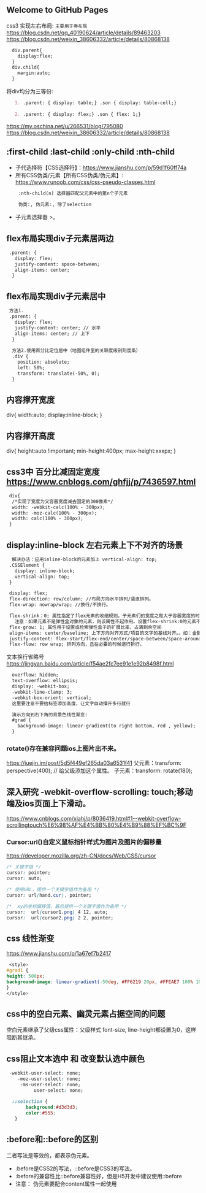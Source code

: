 ## Welcome to GitHub Pages

css3 实现左右布局: `主要用于券布局`
https://blog.csdn.net/qq_40190624/article/details/89463203
https://blog.csdn.net/weixin_38606332/article/details/80868138
  ```markdown
    div.parent{
      display:flex;
    }
    div.child{
      margin:auto;
    }
  ```
将div均分为三等份:
 ```markdown
    1. .parent: { display: table;} .son { display: table-cell;}
       
    2. .parent: { display: flex;} .son { flex: 1;}
  ```
https://my.oschina.net/u/266531/blog/795080
https://blog.csdn.net/weixin_38606332/article/details/80868138

## :first-child  :last-child  :only-child  :nth-child  
- 子代选择符【CSS选择符】：https://www.jianshu.com/p/59d1f60ff74a
- 所有CSS伪类/元素【所有CSS伪类/伪元素】: https://www.runoob.com/css/css-pseudo-classes.html
   ```markdown
    :nth-child(n) 选择器匹配父元素中的第n个子元素
    
    伪类:, 伪元素:, 除了selection
   ```
- 子元素选择器 >。
## flex布局实现div子元素居两边
   ```markdown
    .parent: {
      display: flex;
      justify-content: space-between;
      align-items: center;
     }
   ```
## flex布局实现div子元素居中
   ```markdown
    方法1.
    .parent: {
      display: flex;
      justify-content: center; // 水平
      align-items: center; // 上下
     }
     
     方法2.使用百分比定位居中（地图组件里的关联度级别刻度条）
     .div {
       position: absolute;
       left: 50%;
       transform: translate(-50%, 0);
     }
   ```


## 内容撑开宽度
div{  width:auto; display:inline-block; }
## 内容撑开高度
div{  height:auto !important;  min-height:400px;  max-height:xxxpx; }

## css3中 百分比减固定宽度 https://www.cnblogs.com/ghfjj/p/7436597.html
   ```markdown
    div{ 
     /*实现了宽度为父容器宽度减去固定的300像素*/ 
     width: -webkit-calc(100% - 300px); 
     width: -moz-calc(100% - 300px); 
     width: calc(100% - 300px);
    }
   ```

## display:inline-block 左右元素上下不对齐的场景
   ```markdown
     解决办法：应用inline-block的元素加上 vertical-align: top; 
    .CSSElement {
      display: inline-block;
      vertical-align: top;
    }
   ```

   ```markdown
    display: flex;
    flex-direction: row/column; //布局方向水平排列/竖直排列。
    flex-wrap: nowrap/wrap; //换行/不换行。

    flex-shrink：0; 属性指定了flex元素的收缩规则。子元素们的宽度之和大于容器宽度的时候才会发生收缩，其收缩的大小是依据 flex-shrink 的值。
      注意：如果元素不是弹性盒对象的元素，则该属性不起作用。设置flex-shrink:0的元素不收缩，其他元素会受到挤压。
    flex-grow: 1; 属性用于设置或检索弹性盒子的扩展比率，占满剩余空间
    align-items: center/baseline; 上下方向对齐方式/项目的文字的基线对齐。。如：金额¥和价格底部轴线对齐。
    justify-content: flex-start/flex-end/center/space-between/space-around；水平(左右两边)方向的对齐方式。
    flex-flow: row wrap; 排列方向，且在必要的时候进行拆行。
  ```

  文本换行省略号 https://jingyan.baidu.com/article/f54ae2fc7ee91e1e92b8498f.html
  ```markdown
    overflow: hidden;
    text-overflow: ellipsis; 
    display: -webkit-box;
    -webkit-line-clamp: 3;
    -webkit-box-orient: vertical;
    这里要注意不要给标签添加高度，让文字自动撑开多行就行
  ```
  ```markdown
    演示方向到右下角的背景色线性渐变:
    #grad {
      background-image: linear-gradient(to right bottom, red , yellow);
    }
  ```

### rotate()存在兼容问题ios上图片出不来。 
https://juejin.im/post/5d5f449ef265da03a6531f41
父元素：transform: perspective(400); // 给父级添加这个属性。
子元素：transform: rotate(180);

## 深入研究 -webkit-overflow-scrolling: touch;移动端及ios页面上下滑动。
https://www.cnblogs.com/xiahj/p/8036419.html#1--webkit-overflow-scrollingtouch%E6%98%AF%E4%BB%80%E4%B9%88%EF%BC%9F


### Cursor:url()自定义鼠标指针样式为图片及图片的偏移量
https://developer.mozilla.org/zh-CN/docs/Web/CSS/cursor
  ```css
/* 关键字值 */
cursor: pointer;
cursor: auto;

/* 使用URL，提供一个关键字值作为备用 */
cursor: url(hand.cur), pointer;

/*  xy的坐标偏移值，最后提供一个关键字值作为备用 */
cursor:  url(cursor1.png) 4 12, auto;
cursor:  url(cursor2.png) 2 2, pointer;
  ```

## css 线性渐变
https://www.jianshu.com/p/1a67ef7b2417
  ```css
   <style>
#grad1 {
  height: 500px;
  background-image: linear-gradient(-50deg, #FF6219 20px, #FFEAE7 100% 100%);
}
</style>
  ```
## css中的空白元素、幽灵元素占据空间的问题
空白元素继承了父级css属性：父级样式 font-size, line-height都设置为0，这样阻断其继承。

## css阻止文本选中 和 改变默认选中颜色
   ```css
    -webkit-user-select: none;
       -moz-user-select: none;
        -ms-user-select: none;
             user-select: none;
             
     ::selection {
          background:#d3d3d3; 
          color:#555;
      }        
   ```
## :before和::before的区别
二者写法是等效的，都表示伪元素。
- :before是CSS2的写法，::before是CSS3的写法。
- :before的兼容性比::before兼容性好，但是H5开发中建议使用::before
- 注意：
 伪元素要配合content属性一起使用   
